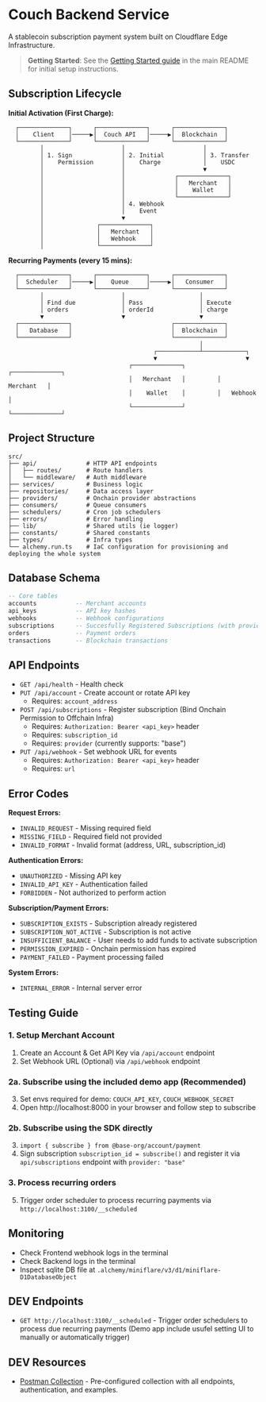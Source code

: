 # Couch Backend Service

A stablecoin subscription payment system built on Cloudflare Edge Infrastructure.

> **Getting Started**: See the [Getting Started guide](../../README.md#getting-started) in the main README for initial setup instructions.

## Subscription Lifecycle

**Initial Activation (First Charge):**

```
  ┌──────────────┐      ┌──────────────┐      ┌──────────────┐
  │    Client    │─────▶│  Couch API   │─────▶│  Blockchain  │
  └──────────────┘      └──────────────┘      └──────────────┘
         │                      │                      │
         │ 1. Sign              │ 2. Initial           │ 3. Transfer
         │    Permission        │    Charge            │    USDC
         │                      │                      ▼
         │                      │              ┌──────────────┐
         │                      │              │   Merchant   │
         │                      │              │    Wallet    │
         │                      │              └──────────────┘
         │                      │ 4. Webhook
         │                      │    Event
         │                      ▼
         │               ┌──────────────┐
         │               │   Merchant   │
         │               │   Webhook    │
         │               └──────────────┘
```

**Recurring Payments (every 15 mins):**

```
  ┌──────────────┐      ┌──────────────┐      ┌──────────────┐
  │  Scheduler   │─────▶│    Queue     │─────▶│   Consumer   │
  └──────────────┘      └──────────────┘      └──────────────┘
         │                      │                     │
         │ Find due             │ Pass                │ Execute
         │ orders               │ orderId             │ charge
         ▼                      ▼                     ▼
  ┌──────────────┐                            ┌──────────────┐
  │   Database   │                            │  Blockchain  │
  └──────────────┘                            └──────────────┘
                                                      │
                                         ┌────────────┴────────────┐
                                         ▼                         ▼
                                  ┌──────────────┐         ┌──────────────┐
                                  │   Merchant   │         │   Merchant   │
                                  │    Wallet    │         │   Webhook    │
                                  └──────────────┘         └──────────────┘
```

## Project Structure

```
src/
├── api/              # HTTP API endpoints
│   ├── routes/       # Route handlers
│   └── middleware/   # Auth middleware
├── services/         # Business logic
├── repositories/     # Data access layer
├── providers/        # Onchain provider abstractions
├── consumers/        # Queue consumers
├── schedulers/       # Cron job schedulers
├── errors/           # Error handling
├── lib/              # Shared utils (ie logger)
├── constants/        # Shared constants
├── types/            # Infra types
└── alchemy.run.ts    # IaC configuration for provisioning and deploying the whole system
```

## Database Schema

```sql
-- Core tables
accounts           -- Merchant accounts
api_keys           -- API key hashes
webhooks           -- Webhook configurations
subscriptions      -- Succesfully Registered Subscriptions (with provider_id)
orders             -- Payment orders
transactions       -- Blockchain transactions
```

## API Endpoints

- `GET /api/health` - Health check
- `PUT /api/account` - Create account or rotate API key
  - Requires: `account_address`
- `POST /api/subscriptions` - Register subscription (Bind Onchain Permission to Offchain Infra)
  - Requires: `Authorization: Bearer <api_key>` header
  - Requires: `subscription_id`
  - Requires: `provider` (currently supports: "base")
- `PUT /api/webhook` - Set webhook URL for events
  - Requires: `Authorization: Bearer <api_key>` header
  - Requires: `url`

## Error Codes

**Request Errors:**
- `INVALID_REQUEST` - Missing required field
- `MISSING_FIELD` - Required field not provided
- `INVALID_FORMAT` - Invalid format (address, URL, subscription_id)

**Authentication Errors:**
- `UNAUTHORIZED` - Missing API key
- `INVALID_API_KEY` - Authentication failed
- `FORBIDDEN` - Not authorized to perform action

**Subscription/Payment Errors:**
- `SUBSCRIPTION_EXISTS` - Subscription already registered
- `SUBSCRIPTION_NOT_ACTIVE` - Subscription is not active
- `INSUFFICIENT_BALANCE` - User needs to add funds to activate subscription
- `PERMISSION_EXPIRED` - Onchain permission has expired
- `PAYMENT_FAILED` - Payment processing failed

**System Errors:**
- `INTERNAL_ERROR` - Internal server error

## Testing Guide

### 1. Setup Merchant Account

1. Create an Account & Get API Key via `/api/account` endpoint
2. Set Webhook URL (Optional) via `/api/webhook` endpoint

### 2a. Subscribe using the included demo app (Recommended)

3. Set envs required for demo: `COUCH_API_KEY`, `COUCH_WEBHOOK_SECRET`
4. Open http://localhost:8000 in your browser and follow step to subscribe

### 2b. Subscribe using the SDK directly

3. `import { subscribe } from @base-org/account/payment`
4. Sign subscription `subscription_id = subscribe()` and register it via `api/subscriptions` endpoint with `provider: "base"`

### 3. Process recurring orders

5. Trigger order scheduler to process recurring payments via `http://localhost:3100/__scheduled`

## Monitoring
- Check Frontend webhook logs in the terminal
- Check Backend logs in the terminal
- Inspect sqlite DB file at `.alchemy/miniflare/v3/d1/miniflare-D1DatabaseObject`

## DEV Endpoints

- `GET http://localhost:3100/__scheduled` - Trigger order schedulers to process due recurring payments (Demo app include usufel setting UI to manually or automatically trigger)

## DEV Resources

- [Postman Collection](./src/api/postman/collection.json) - Pre-configured collection with all endpoints, authentication, and examples.